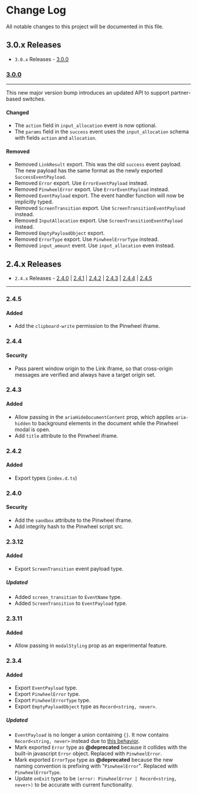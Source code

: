 # Change Log

All notable changes to this project will be documented in this file.

## 3.0.x Releases

- `3.0.x` Releases - [3.0.0](#300)

### [3.0.0](https://github.com/underdog-tech/pinwheel-ios-sdk/releases/tag/3.0.0)

---

This new major version bump introduces an updated API to support partner-based switches.

#### Changed
- The `action` field in `input_allocation` event is now optional.
- The `params` field in the `success` event uses the `input_allocation` schema with fields `action` and `allocation`.

#### Removed
- Removed `LinkResult` export. This was the old `success` event payload. The new payload has the same format as the newly exported `SuccessEventPayload`.
- Removed `Error` export. Use `ErrorEventPayload` instead.
- Removed `PinwheelError` export. Use `ErrorEventPayload` instead.
- Removed `EventPayload` export. The event handler function will now be implicitly typed.
- Removed `ScreenTransition` export. Use `ScreenTransitionEventPayload` instead.
- Removed `InputAllocation` export. Use `ScreenTransitionEventPayload` instead.
- Removed `EmptyPayloadObject` export.
- Removed `ErrorType` export. Use `PinwheelErrorType` instead.
- Removed `input_amount` event. Use `input_allocation` even instead.


## 2.4.x Releases

- `2.4.x` Releases - [2.4.0](#240) | [2.4.1](#241) | [2.4.2](#242) | [2.4.3](#243) | [2.4.4](#244) | [2.4.5](#245)

---

### 2.4.5

#### Added

- Add the `clipboard-write` permission to the Pinwheel iframe.

### 2.4.4

#### Security

- Pass parent window origin to the Link iframe, so that cross-origin messages are verified and always have a target origin set.

### 2.4.3

#### Added

- Allow passing in the `ariaHideDocumentContent` prop, which applies `aria-hidden` to background elements in the document while the Pinwheel modal is open.
- Add `title` attribute to the Pinwheel iframe.

### 2.4.2

#### Added

- Export types (`index.d.ts`)

### 2.4.0

#### Security

- Add the `sandbox` attribute to the Pinwheel iframe.
- Add integrity hash to the Pinwheel script src.

### 2.3.12

#### Added

- Export `ScreenTransition` event payload type.

##### Updated

- Added `screen_transition` to `EventName` type.
- Added `ScreenTransition` to `EventPayload` type.

### 2.3.11

#### Added

- Allow passing in `modalStyling` prop as an experimental feature.

### 2.3.4

#### Added

- Export `EventPayload` type.
- Export `PinwheelError` type.
- Export `PinwheelErrorType` type.
- Export `EmptyPayloadObject` type as `Record<string, never>`.

##### Updated

- `EventPayload` is no longer a union containing `{}`. It now contains `Record<string, never>` instead due to [this behavior](https://github.com/Microsoft/TypeScript/wiki/FAQ#why-are-all-types-assignable-to-empty-interfaces).
- Mark exported `Error` type as **@deprecated** because it collides with the built-in javascript `Error` object. Replaced with `PinwheelError`.
- Mark exported `ErrorType` type as **@deprecated** because the new naming convention is prefixing with "`PinwheelError`". Replaced with `PinwheelErrorType`.
- Update `onExit` type to be `(error: PinwheelError | Record<string, never>)` to be accurate with current functionality.
